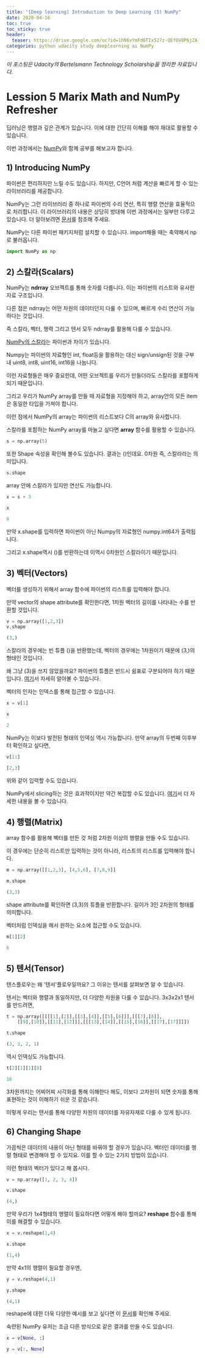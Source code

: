 ```yaml
---
title: "[Deep learning] Introduction to Deep Learning (5) NumPy"
date: 2020-04-16
toc: true
toc_sticky: true
header:
  teaser: https://drive.google.com/uc?id=1hN6vYmFd6TIx527z-QEfOV8P6jZA-Le9
categories: python udacity study deeplearning ai NumPy
---
```



*이 포스팅은 Udacity의 Bertelsmann Technology Scholarship을 정리한 자료입니다.*  


# Lession 5 Marix Math and NumPy Refresher

딥러닝은 행렬과 깊은 관계가 있습니다. 이에 대한 간단히 이해를 해야 재대로 활용할 수 있습니다.
 
이번 과정에서는 [NumPy](https://numpy.org/)와 함께 공부를 해보고자 합니다.



## 1) Introducing NumPy

파이썬은 편리하지만 느릴 수도 있습니다. 하지만, C언어 처럼 계산을 빠르게 할 수 있는 라이브러리를 제공합니다.

NumPy는 그런 라이브러리 중 하나로 파이썬의 수리 연산, 특히 행렬 연산을 효율적으로 처리합니다. 이 라이브러리의 내용은 상당히 방대해 이번 과정에서는 일부만 다루고 있습니다. 더 알아보려면 [문서](https://docs.scipy.org/doc/numpy/reference/)를 참조해 주세요.

NumPy는 다른 파이썬 패키지처럼 설치할 수 있습니다. import해올 때는 축약해서 np로 불러옵니다.

```python
import NumPy as np
```

## 2) 스칼라(Scalars)

NumPy는 **ndrray** 오브젝트를 통해 숫자를 다룹니다. 이는 파이썬의 리스트와 유사한 자료 구조입니다.

다른 점은 ndrray는 어떤 차원의 데이터던지 다룰 수 있으며, 빠르게 수리 연산이 가능하다는 것입니다.

즉 스칼라, 벡터, 행력 그리고 텐서 모두 ndrray를 활용해 다룰 수 있습니다.

[NumPy의 스칼라](https://docs.scipy.org/doc/numpy/reference/arrays.scalars.html)는 파이썬과 차이가 있습니다. 

Numpy는 파이썬의 자료형인 int, float등을 활용하는 대신 sign/unsign된 것을 구부내 uint8, int8, uint16, int16을 나눕니다.

이런 자료형들은 매우 중요한데, 어떤 오브젝트를 우리가 만들더라도 스칼라를 포함하게 되기 때문입니다. 

그리고 우리가 NumPy array를 만들 때 자료형을 지정해야 하고, array안의 모든 item은 동일한 타입을 가져야 합니다.

이런 점에서 NumPy의 array는 파이썬의 리스트보다 C의 array와 유사합니다. 

스칼라를 포함하는 NumPy array를 마늘고 싶다면 **array** 함수를 활용할 수 있습니다.

```python
s = np.array(5)
```

또한 Shape 속성을 확인해 볼수도 있습니다. 결과는 ()인데요. 0차원 즉, 스칼라라는 의미입니다. 

```python
s.shape
```

array 안에 스칼라가 있지만 연산도 가능합니다.

```python
x = s + 3

x

8
```

만약 x.shape를 입력하면 파이썬이 아닌 Numpy의 자료형인 numpy.int64가 출력됩니다. 

그리고 x.shape역시 ()를 반환하는데 이역시 0차원인 스칼라이기 때문입니다.


## 3) 벡터(Vectors)

벡터를 생성하기 위해서 array 함수에 파이썬의 리스트를 입력해야 합니다.

만약 vector의 shape attribute를 확인한다면, 1차원 벡터의 길이를 나타내는 수를 반환할 것입니다.

```python
v = np.array([1,2,3])
v.shape

(3,)
```

스칼라의 경우에는 빈 튜플 ()을 반환했는데, 벡터의 경우에는 1차원이기 때문에 (3,)의 형태인 것입니다.

왜 그냥 (3)을 쓰지 않았을까요? 파이썬의 튜플은 반드시 쉼표로 구분되어야 하기 때문입니다. [여기](https://docs.python.org/3/tutorial/datastructures.html#tuples-and-sequences)서 자세히 알아볼 수 있습니다.

벡터의 인자는 인덱스를 통해 접근할 수 있습니다.

```python
x = v[1]

x

2
```

NumPy는 이보다 발전된 형태의 인덱싱 역시 가능합니다. 만약 array의 두번째 이후부터 확인하고 싶다면,

```python
v[1:]

[2,3]
```

위와 같이 입력할 수도 있습니다. 

NumPy에서 slicing하는 것은 효과적이지만 약간 복잡할 수도 있습니다. [여기](https://docs.scipy.org/doc/numpy/reference/arrays.indexing.html)서 더 자세한 내용을 볼 수 있습니다.


## 4) 행렬(Matrix)

array 함수를 활용해 벡터를 만든 것 처럼 2차원 이상의 행렬을 만들 수도 있습니다. 

이 경우에는 단순히 리스트만 입력하는 것이 아니라, 리스트의 리스트를 입력해야 합니다.

```python
m = np.array([[1,2,3], [4,5,6], [7,8,9]]

m.shape

(3,3)
```

shape attribute를 확인하면 (3,3)의 튜플을 반환합니다. 길이가 3인 2차원의 형태를 의미합니다.

벡터처럼 인덱싱을 해서 원하는 요소에 접근할 수도 있습니다.

```python
m[1][2]

6
```

## 5) 텐서(Tensor)

텐스플로우는 왜 '텐서'플로우일까요? 그 이유는 텐서를 살펴보면 알 수 있습니다.

텐서는 벡터와 행렬과 동일하지만, 더 다양한 차원을 다룰 수 있습니다. 3x3x2x1 텐서를 만드려면,

```python
t = np.array([[[[1],[2]],[[3],[4]],[[5],[6]]],[[[7],[8]],
    [[9],[10]],[[11],[12]]],[[[13],[14]],[[15],[16]],[[17],[17]]]])

t.shape

(3, 3, 2, 1)
```

역시 인덱싱도 가능합니다.

```python
t[2][1][1][0] 

16
```

3차원까지는 어찌어찌 시각화를 통해 이해한다 해도, 이보다 고차원이 되면 숫자를 통해 표현하는 것이 이해하기 쉬운 것 같습니다.

이렇게 우리는 텐서를 통해 다양한 차원의 데이터를 자유자재로 다룰 수 있게 됩니다.


## 6) Changing Shape 

가끔씩은 데이터의 내용이 아닌 형태를 바꿔야 할 경우가 있습니다. 벡터인 데이터를 행렬 형태로 변경해야 할 수 있지요. 이를 할 수 있는 2가지 방법이 있습니다.

이런 형태의 벡터가 있다고 해 봅시다.

```python
v = np.array([1, 2, 3, 4])

v.shape

(4,)
```

만약 우리가 1x4형태의 행렬이 필요하다면 어떻게 해야 할까요? **reshape** 함수를 통해 이를 해결할 수 있습니다.

```python
x = v.reshape(1,4)

x.shape

(1,4)
```

만약 4x1의 행렬이 필요할 경우엔,

```python
y = v.reshape(4,1)

y.shape

(4,1)
```

reshape에 대한 더욱 다양한 예시를 보고 싶다면 이 [문서](https://docs.scipy.org/doc/numpy/reference/generated/numpy.reshape.html)를 확인해 주세요. 

숙련된 NumPy 유저는 조금 다른 방식으로 같은 결과를 만들 수도 있습니다.

```python
x = v[None, :]

y = v[:, None]
```